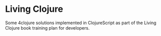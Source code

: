 # Living Clojure

Some 4clojure solutions implemented in ClojureScript as part of the Living Clojure book training plan for developers. 

